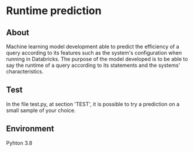 # Runtime prediction

## About

Machine learning model development able to predict the efficiency of a query according to its features such as the system's configuration when running in Databricks. The purpose of the model developed is to be able to say the runtime of a query according to its statements and the systems' characteristics.

## Test

In the file test.py, at section 'TEST', it is possible to try a prediction on a small sample of your choice.

## Environment

Pyhton 3.8
